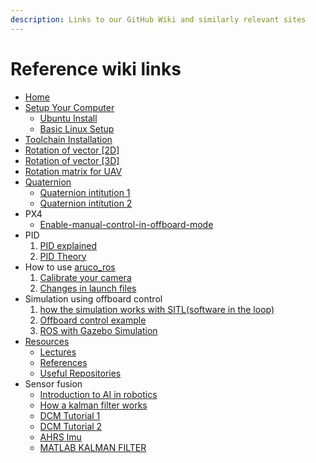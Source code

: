 ```yaml
---
description: Links to our GitHub Wiki and similarly relevant sites
---
```


# Reference wiki links

* ​[Home](https://github.com/AerialRobotics-IITK/Wiki/wiki)​
* ​[Setup Your Computer](https://github.com/AerialRobotics-IITK/Wiki/wiki/Setup-Your-Computer)​
  * ​[Ubuntu Install](https://github.com/AerialRobotics-IITK/Wiki/wiki/Ubuntu\_install)​
  * ​[Basic Linux Setup](https://github.com/AerialRobotics-IITK/Wiki/wiki/Basic\_Linux\_setup)​
* ​[Toolchain Installation](https://github.com/AerialRobotics-IITK/Wiki/wiki/PX4-Toolchain-Installation)​
* [Rotation of vector \[2D\]](https://github.com/AerialRobotics-IITK/Wiki/wiki/Rotation-of-vector-\[2D])
* ​[Rotation of vector \[3D\]](https://github.com/AerialRobotics-IITK/Wiki/wiki/Rotation-of-vector-\[3D])​
* ​[Rotation matrix for UAV](https://github.com/AerialRobotics-IITK/Wiki/blob/master/AE321\_EqMotion.pdf)​
* [Quaternion](https://github.com/AerialRobotics-IITK/Wiki/blob/master/Quaternion%20lecture.pdf)​
  * ​[Quaternion intitution 1](https://www.youtube.com/watch?v=d4EgbgTm0Bg)​
  * ​[Quaternion intitution 2](https://www.youtube.com/watch?v=zjMuIxRvygQ)​
* PX4
  * ​[Enable-manual-control-in-offboard-mode](https://github.com/AerialRobotics-IITK/Wiki/wiki/Enable-manual-control-in-offboard-mode-\[PX4])​
* PID
  1. ​[PID explained](https://www.youtube.com/watch?v=4Y7zG48uHRo)​
  2. ​[PID Theory](https://youtu.be/UR0hOmjaHp0?t=215)​
* How to use [aruco\_ros](https://github.com/AerialRobotics-IITK/aruco\_ros)​
  1. ​[Calibrate your camera](https://github.com/AerialRobotics-IITK/Wiki/wiki/Camera-Calibration)
  2. [Changes in launch files](https://github.com/AerialRobotics-IITK/Wiki/wiki/launch-files)​
* Simulation using offboard control
  1. ​[how the simulation works with SITL(software in the loop)](https://github.com/AerialRobotics-IITK/Wiki/wiki/Gazebo-Simulation-with-iris)​
  2. ​[Offboard control example](https://dev.px4.io/en/ros/mavros\_offboard.html)​
  3. ​[ROS with Gazebo Simulation](https://dev.px4.io/en/simulation/ros\_interface.html)​
* ​[Resources](https://github.com/AerialRobotics-IITK/Wiki/wiki/Resources)​
  * ​[Lectures](https://github.com/AerialRobotics-IITK/Wiki/wiki/Lecture-Slides)​
  * ​[References](https://github.com/AerialRobotics-IITK/Wiki/wiki/References)​
  * ​[Useful Repositories](https://github.com/AerialRobotics-IITK/Wiki/wiki/Useful-Repositories)​
* Sensor fusion
  * [Introduction to AI in robotics](https://classroom.udacity.com/courses/cs373)​
  * ​[How a kalman filter works](http://www.bzarg.com/p/how-a-kalman-filter-works-in-pictures/)​
  * ​[DCM Tutorial 1](http://www.starlino.com/wp-content/uploads/data/dcm\_tutorial/Starlino\_DCM\_Tutorial\_01.pdf)​
  * ​[DCM Tutorial 2](http://www.starlino.com/dcm\_tutorial.html)​
  * ​[AHRS ](http://x-io.co.uk/open-source-imu-and-ahrs-algorithms/)[Imu](http://www.bzarg.com/p/how-a-kalman-filter-works-in-pictures/)
  * ​[MATLAB KALMAN FILTER](https://www.youtube.com/watch?v=mwn8xhgNpFY\&list=PLn8PRpmsu08pzi6EMiYnR-076Mh-q3tWr)​

